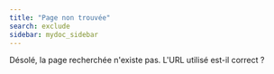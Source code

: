 ```yaml
---
title: "Page non trouvée"
search: exclude
sidebar: mydoc_sidebar
---  
```


Désolé, la page recherchée n'existe pas. L'URL utilisé est-il correct ?

